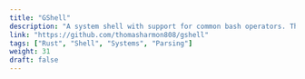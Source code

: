 ```yaml
---
title: "GShell"
description: "A system shell with support for common bash operators. This was a reimagining of a system shell I wrote at school. This was my first foray into rust programming, I have been captivated by it since."
link: "https://github.com/thomasharmon808/gshell"
tags: ["Rust", "Shell", "Systems", "Parsing"]
weight: 31
draft: false
---
```

